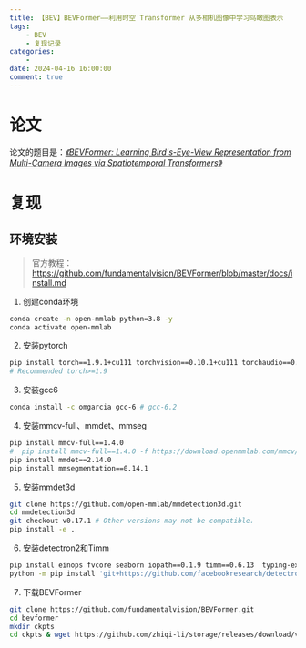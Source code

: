 ```yaml
---
title: 【BEV】BEVFormer——利用时空 Transformer 从多相机图像中学习鸟瞰图表示
tags: 
    - BEV
    - 复现记录
categories:
    - 
date: 2024-04-16 16:00:00
comment: true
---
```


# 论文


论文的题目是：*[《BEVFormer: Learning Bird's-Eye-View Representation from Multi-Camera Images via Spatiotemporal Transformers》](https://arxiv.org/abs/2203.17270)*

# 复现

## 环境安装

> 官方教程：https://github.com/fundamentalvision/BEVFormer/blob/master/docs/install.md


1. 创建conda环境

``` bash
conda create -n open-mmlab python=3.8 -y
conda activate open-mmlab
```

2. 安装pytorch

``` bash
pip install torch==1.9.1+cu111 torchvision==0.10.1+cu111 torchaudio==0.9.1 -f https://download.pytorch.org/whl/torch_stable.html
# Recommended torch>=1.9

```

3. 安装gcc6

``` bash
conda install -c omgarcia gcc-6 # gcc-6.2
```

4. 安装mmcv-full、mmdet、mmseg

``` bash
pip install mmcv-full==1.4.0
#  pip install mmcv-full==1.4.0 -f https://download.openmmlab.com/mmcv/dist/cu111/torch1.9.0/index.html
pip install mmdet==2.14.0
pip install mmsegmentation==0.14.1
```
5. 安装mmdet3d
``` bash
git clone https://github.com/open-mmlab/mmdetection3d.git
cd mmdetection3d
git checkout v0.17.1 # Other versions may not be compatible.
pip install -e .
```
6. 安装detectron2和Timm
``` bash
pip install einops fvcore seaborn iopath==0.1.9 timm==0.6.13  typing-extensions==4.5.0 pylint ipython==8.12  numpy==1.19.5 matplotlib==3.5.2 numba==0.48.0 pandas==1.4.4 scikit-image==0.19.3 setuptools==59.5.0
python -m pip install 'git+https://github.com/facebookresearch/detectron2.git'
```

7. 下载BEVFormer
``` bash
git clone https://github.com/fundamentalvision/BEVFormer.git
cd bevformer
mkdir ckpts
cd ckpts & wget https://github.com/zhiqi-li/storage/releases/download/v1.0/r101_dcn_fcos3d_pretrain.pth
```